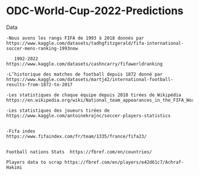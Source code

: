# ODC-World-Cup-2022-Predictions


Data

    -Nous avons les rangs FIFA de 1993 à 2018 donnés par https://www.kaggle.com/datasets/tadhgfitzgerald/fifa-international-soccer-mens-ranking-1993now

       1992-2022 https://www.kaggle.com/datasets/cashncarry/fifaworldranking

    -L’historique des matches de football depuis 1872 donné par https://www.kaggle.com/datasets/martj42/international-football-results-from-1872-to-2017

    -Les statistiques de chaque équipe depuis 2018 tirées de Wikipédia https://en.wikipedia.org/wiki/National_team_appearances_in_the_FIFA_World_Cup#Overall_team_records

    -Les statistiques des joueurs tirées de https://www.kaggle.com/antoinekrajnc/soccer-players-statistics


    -Fifa index            https://www.fifaindex.com/fr/team/1335/france/fifa23/


    Football nations Stats  https://fbref.com/en/countries/

    Players data to scrap https://fbref.com/en/players/e42d61c7/Achraf-Hakimi
